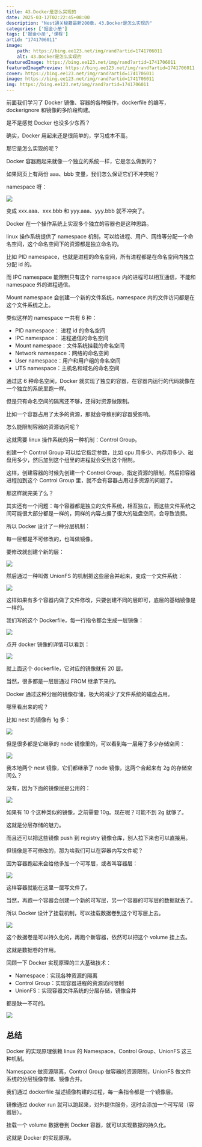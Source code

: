 ```yaml
---
title: 43.Docker是怎么实现的
date: 2025-03-12T02:22:45+08:00
description: "Nest通关秘籍最新200章，43.Docker是怎么实现的"
categories: ['掘金小册']
tags: ['掘金小册','课程']
artid: "1741706011"
image:
    path: https://bing.ee123.net/img/rand?artid=1741706011
    alt: 43.Docker是怎么实现的
featuredImage: https://bing.ee123.net/img/rand?artid=1741706011
featuredImagePreview: https://bing.ee123.net/img/rand?artid=1741706011
cover: https://bing.ee123.net/img/rand?artid=1741706011
image: https://bing.ee123.net/img/rand?artid=1741706011
img: https://bing.ee123.net/img/rand?artid=1741706011
---
```


前面我们学习了 Docker 镜像、容器的各种操作，dockerfile 的编写，dockerignore 和镜像的多阶段构建。

是不是感觉 Docker 也没多少东西？

确实，Docker 用起来还是很简单的，学习成本不高。

那它是怎么实现的呢？

Docker 容器跑起来就像一个独立的系统一样，它是怎么做到的？

如果网页上有两份 aaa、bbb 变量，我们怎么保证它们不冲突呢？

namespace 呀：

![](https://p1-juejin.byteimg.com/tos-cn-i-k3u1fbpfcp/69b105d627b446a6a56c19770fb862ee~tplv-k3u1fbpfcp-watermark.image?)

变成 xxx.aaa、xxx.bbb 和 yyy.aaa、yyy.bbb 就不冲突了。

Docker 在一个操作系统上实现多个独立的容器也是这种思路。

linux 操作系统提供了 namespace 机制，可以给进程、用户、网络等分配一个命名空间，这个命名空间下的资源都是独立命名的。

比如 PID namespace，也就是进程的命名空间，所有进程都是在命名空间内独立分配 id 的。

而 IPC namespace 能限制只有这个 namespace 内的进程可以相互通信，不能和 namespace 外的进程通信。

Mount namespace 会创建一个新的文件系统，namespace 内的文件访问都是在这个文件系统之上。

类似这样的 namespace 一共有 6 种：

*   PID namespace： 进程 id 的命名空间
*   IPC namespace： 进程通信的命名空间
*   Mount namespace：文件系统挂载的命名空间
*   Network namespace：网络的命名空间
*   User namespace：用户和用户组的命名空间
*   UTS namespace：主机名和域名的命名空间

通过这 6 种命名空间，Docker 就实现了独立的容器，在容器内运行的代码就像在一个独立的系统里跑一样。

但是只有命名空间的隔离还不够，还得对资源做限制。

比如一个容器占用了太多的资源，那就会导致别的容器受影响。

怎么能限制容器的资源访问呢？

这就需要 linux 操作系统的另一种机制：Control Group。

创建一个 Control Group 可以给它指定参数，比如 cpu 用多少、内存用多少、磁盘用多少，然后加到这个组里的进程就会受到这个限制。

这样，创建容器的时候先创建一个 Control Group，指定资源的限制，然后把容器进程加到这个 Control Group 里，就不会有容器占用过多资源的问题了。

那这样就完美了么？

其实还有一个问题：每个容器都是独立的文件系统，相互独立，而这些文件系统之间可能很大部分都是一样的，同样的内容占据了很大的磁盘空间，会导致浪费。

所以 Docker 设计了一种分层机制：

每一层都是不可修改的，也叫做镜像。

要修改就创建个新的层：

![](https://p1-juejin.byteimg.com/tos-cn-i-k3u1fbpfcp/f0f7de7542054f748e3c7e5964a82191~tplv-k3u1fbpfcp-watermark.image?)

然后通过一种叫做 UnionFS 的机制把这些层合并起来，变成一个文件系统：

![](https://p9-juejin.byteimg.com/tos-cn-i-k3u1fbpfcp/174a57adf33b4b99ab7a1ade26822ebc~tplv-k3u1fbpfcp-watermark.image?)

这样如果有多个容器内做了文件修改，只要创建不同的层即可，底层的基础镜像是一样的。

我们写的这个 Dockerfile，每一行指令都会生成一层镜像：

![](https://p6-juejin.byteimg.com/tos-cn-i-k3u1fbpfcp/a5d2b2a32ded4c8da31faec710b73613~tplv-k3u1fbpfcp-watermark.image?)

点开 docker 镜像的详情可以看到：

![](https://p1-juejin.byteimg.com/tos-cn-i-k3u1fbpfcp/6a84a9935d4d4cfb958eb87809754b9b~tplv-k3u1fbpfcp-watermark.image?)

就上面这个 dockerfile，它对应的镜像就有 20 层。

当然，很多都是一层层通过 FROM 继承下来的。

Docker 通过这种分层的镜像存储，极大的减少了文件系统的磁盘占用。

哪里看出来的呢？

比如 nest 的镜像有 1g 多：

![](https://p6-juejin.byteimg.com/tos-cn-i-k3u1fbpfcp/f729f92458144387a12e1abb55912446~tplv-k3u1fbpfcp-watermark.image?)

但是很多都是它继承的 node 镜像里的，可以看到每一层用了多少存储空间：

![](https://p1-juejin.byteimg.com/tos-cn-i-k3u1fbpfcp/66f1260b48a942fa899e25eb1e181b76~tplv-k3u1fbpfcp-watermark.image?)

我本地两个 nest 镜像，它们都继承了 node 镜像，这两个合起来有 2g 的存储空间么？

没有，因为下面的镜像层是公用的：

![](https://p3-juejin.byteimg.com/tos-cn-i-k3u1fbpfcp/61a61cc0cd084fd59c50902b27146fcc~tplv-k3u1fbpfcp-watermark.image?)

如果有 10 个这种类似的镜像，之前需要 10g。现在呢？可能不到 2g 就够了。

这就是分层存储的魅力。

而且还可以把这些镜像 push 到 registry 镜像仓库，别人拉下来也可以直接用。

但镜像是不可修改的，那为啥我们可以在容器内写文件呢？

因为容器跑起来会给他多加一个可写层，或者叫容器层：

![](https://p9-juejin.byteimg.com/tos-cn-i-k3u1fbpfcp/689f619938dd4675a284ee57fb2e24eb~tplv-k3u1fbpfcp-watermark.image?)

这样容器就能在这里一层写文件了。

当然，再跑一个容器会创建一个新的可写层，另一个容器的可写层的数据就丢了。

所以 Docker 设计了挂载机制，可以挂载数据卷到这个可写层上去。

![](https://p6-juejin.byteimg.com/tos-cn-i-k3u1fbpfcp/7b13c4403e844665b183c00ad4a9bd6c~tplv-k3u1fbpfcp-watermark.image?)

这个数据卷是可以持久化的，再跑个新容器，依然可以把这个 volume 挂上去。

这就是数据卷的作用。

回顾一下 Docker 实现原理的三大基础技术：

*   Namespace：实现各种资源的隔离
*   Control Group：实现容器进程的资源访问限制
*   UnionFS：实现容器文件系统的分层存储，镜像合并

都是缺一不可的。

![](https://p6-juejin.byteimg.com/tos-cn-i-k3u1fbpfcp/8aecb63016ab45c0bc2603071b65a420~tplv-k3u1fbpfcp-watermark.image?)

## 总结

Docker 的实现原理依赖 linux 的 Namespace、Control Group、UnionFS 这三种机制。

Namespace 做资源隔离，Control Group 做容器的资源限制，UnionFS 做文件系统的分层镜像存储、镜像合并。

我们通过 dockerfile 描述镜像构建的过程，每一条指令都是一个镜像层。

镜像通过 docker run 就可以跑起来，对外提供服务，这时会添加一个可写层（容器层）。

挂载一个 volume 数据卷到 Docker 容器，就可以实现数据的持久化。

这就是 Docker 的实现原理。
